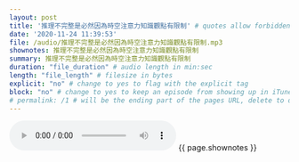 ```yaml
---
layout: post
title: '推理不完整是必然因為時空注意力知識觀點有限制' # quotes allow forbidden characters like the colon
date: '2020-11-24 11:39:53'
file: /audio/推理不完整是必然因為時空注意力知識觀點有限制.mp3
shownotes: 推理不完整是必然因為時空注意力知識觀點有限制
summary: 推理不完整是必然因為時空注意力知識觀點有限制
duration: "file_duration" # audio length in min:sec
length: "file_length" # filesize in bytes
explicit: "no" # change to yes to flag with the explicit tag
block: "no" # change to yes to keep an episode from showing up in iTunes
# permalink: /1 # will be the ending part of the pages URL, delete to default to the title
---
```


<audio controls>
<source src="{{site.url}}{{site.baseurl}}{{ page.file }}" type="audio/x-mp3">
Your browser does not support the audio element.
</audio>
{{ page.shownotes }}
